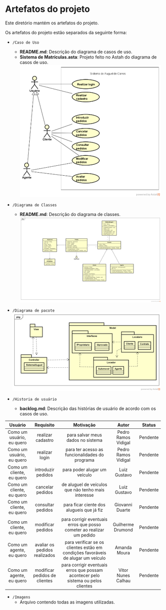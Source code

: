 # Artefatos do projeto

Este diretório mantém os artefatos do projeto. 


Os artefatos do projeto estão separados da seguinte forma:
* `/Caso de Uso`
	* **README.md**: Descrição do diagrama de casos de uso.
	* **Sistema de Matrículas.asta**: Projeto feito no Astah do diagrama de casos de uso.
   ![Caso de uso inicial](projeto/Imagens/DiagramaDeCasoDeUso.png)

* `/Diagrama de Classes`
	* **README.md**: Descrição do diagrama de classes.
   ![UML - Diagrama de classes](projeto/Imagens/DiagramaDeClasse.png)

* `/Diagrama de pacote`
   ![UML - Diagrama de pacotes](projeto/Imagens/DigramaDePacote.png)

* `/Historia de usuário`
	* **backlog.md**: Descrição das histórias de usuário de acordo com os casos de uso.
 
| Usuário      | Requisito | Motivação     |Autor     |Status     |
| :----:        |    :----:   |          :----: |           :----: |            :----: |
| Como um usuário, eu quero | realizar cadastro | para salvar meus dados no sistema | Pedro Ramos Vidigal | Pendente |
| Como um usuário, eu quero | realizar login | para ter acesso as funcionalidades do programa | Pedro Ramos Vidigal | Pendente |
| Como um cliente, eu quero | introduzir pedidos | para poder alugar um veículo | Luiz Gustavo | Pendente |
| Como um cliente, eu quero | cancelar pedidos | de aluguel de veículos que não tenho mais interesse | Luiz Gustavo | Pendente |
| Como um cliente, eu quero | consultar pedidos | para ficar ciente dos alugueis que já fiz | Giovanni Duarte | Pendente |
| Como um cliente, eu quero | modificar pedidos | para corrigir eventuais erros que posso cometer ao realizar um pedido | Guilherme Drumond | Pendente |
| Como um agente, eu quero | avaliar os pedidos realizados | para verificar se os clientes estão em condições favoráveis de alugar um veículo | Amanda Moura | Pendente |
| Como um agente, eu quero | modificar pedidos de clientes | para corrigir eventuais erros que possam acontecer pelo sistema ou pelos clientes | Vitor Nunes Calhau | Pendente |


* `/Imagens`
	* Arquivo contendo todas as imagens utilizadas.
